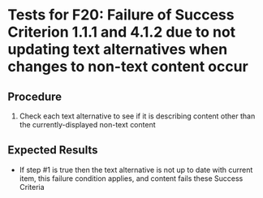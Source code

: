 # Tests for F20: Failure of Success Criterion 1.1.1 and 4.1.2 due to not updating text alternatives when changes to non-text content occur

## Procedure

1. Check each text alternative to see if it is describing content other than the currently-displayed non-text content

## Expected Results

- If step #1 is true then the text alternative is not up to date with current item, this failure condition applies, and content fails these Success Criteria
